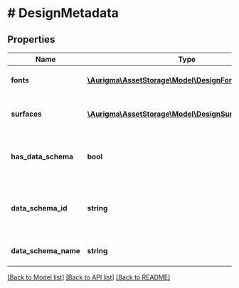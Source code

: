 # # DesignMetadata

## Properties

Name | Type | Description | Notes
------------ | ------------- | ------------- | -------------
**fonts** | [**\Aurigma\AssetStorage\Model\DesignFontMetadata[]**](DesignFontMetadata.md) | Design font metadata list | [optional]
**surfaces** | [**\Aurigma\AssetStorage\Model\DesignSurfaceMetadata[]**](DesignSurfaceMetadata.md) | Design surface metadata list | [optional]
**has_data_schema** | **bool** | Indicates whether design has data schema | [optional]
**data_schema_id** | **string** | Design data schema id. Empty string for embedded schema | [optional]
**data_schema_name** | **string** | Design data schema name | [optional]

[[Back to Model list]](../../README.md#models) [[Back to API list]](../../README.md#endpoints) [[Back to README]](../../README.md)
